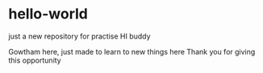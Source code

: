 # hello-world
just a new repository for practise
HI buddy

Gowtham here, just made to learn to new things here
Thank you for giving this opportunity

